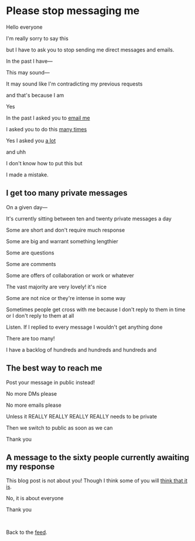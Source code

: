 # Please stop messaging me

Hello everyone

I'm really sorry to say this 

but I have to ask you to stop sending me direct messages and emails.

In the past I have—

This may sound—

It may sound like I'm contradicting my previous requests

and that's because I am

Yes

In the past I asked you to [email me](https://www.todepond.com/wikiblogarden/sayings/just-ask/)

I asked you to do this [many times](https://www.todepond.com/wikiblogarden/art/blog/)

Yes I asked you [a lot](https://www.todepond.com/wikiblogarden/blending/goals/community/)

and uhh

I don't know how to put this but

I made a mistake.

## I get too many private messages

On a given day—

It's currently sitting between ten and twenty private messages a day

Some are short and don't require much response

Some are big and warrant something lengthier 

Some are questions 

Some are comments 

Some are offers of collaboration or work or whatever

The vast majority are very lovely! it's nice

Some are not nice or they're intense in some way

Sometimes people get cross with me because I don't reply to them in time or I don't reply to them at all

Listen. If I replied to every message I wouldn't get anything done

There are too many! 

I have a backlog of hundreds and hundreds and hundreds and

## The best way to reach me

Post your message in public instead! 

No more DMs please 

No more emails please

Unless it REALLY REALLY REALLY REALLY needs to be private

Then we switch to public as soon as we can

Thank you

## A message to the sixty people currently awaiting my response

This blog post is not about you! Though I think some of you will [think that it is](https://www.todepond.com/wikiblogarden/social-media/para/activity). 

No, it is about everyone

Thank you

<br>

Back to the [feed](/feed).

